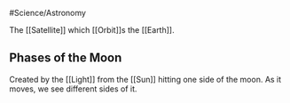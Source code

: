 #Science/Astronomy 

The [[Satellite]] which [[Orbit]]s the [[Earth]]. 

## Phases of the Moon 

Created by the [[Light]] from the [[Sun]] hitting one side of the moon. As it moves, we see different sides of it. 
